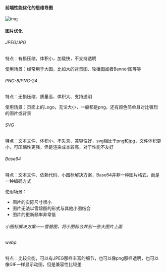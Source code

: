 #### 前端性能优化的思维导图

![img](https://user-gold-cdn.xitu.io/2018/10/23/1669f5358f63c0f8?imageView2/0/w/1280/h/960/format/webp/ignore-error/1)

#### 图片优化

###### JPEG/JPG

特点：有损压缩，体积小，加载快，不支持透明

使用场景：经常用于大图，比如大的背景图、轮播图或者Banner图等等

###### PNG-8/PNG-24

特点：无损压缩、质量高、体积大、支持透明

使用场景：页面上的Logo，无论大小，一般都是png，还有颜色简单且对比强烈的图片或背景

###### SVG

特点：文本文件、体积小、不失真、兼容性好，svg相比于png和jpg，文件体积更小，可压缩性更强，但是渲染成本较高，对于性能不友好

###### Base64

特点：文本文件、依赖代码、小图标解决方案，Base64并非一种图片格式，而是一种编码方式

使用场景：

* 图片的实际尺寸很小
* 图片无法以雪碧图的形式与其他小图结合
* 图片的更新频率非常低

###### 小图标解决方案——雪碧图，将小图标合并到一张大图片上面



###### webp

特点：比较全能，可以有JPEG那样丰富的细节，也可以像png那样透明，也可以像GIF一样显示动图，但是兼容性比较差

